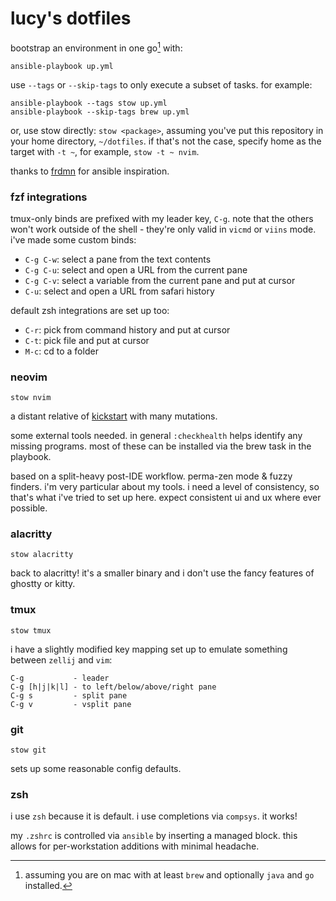 # lucy's dotfiles

bootstrap an environment in one go[^1] with:

[^1]: assuming you are on mac with at least `brew` and optionally `java` and
    `go` installed.

```shell
ansible-playbook up.yml
```

use `--tags` or `--skip-tags` to only execute a subset of tasks. for example:

```shell
ansible-playbook --tags stow up.yml
ansible-playbook --skip-tags brew up.yml
```

or, use stow directly: `stow <package>`, assuming you've put this repository in
your home directory, `~/dotfiles`. if that's not the case, specify home as the
target with `-t ~`, for example, `stow -t ~ nvim`.

thanks to [frdmn](https://github.com/frdmn/dotfiles) for ansible inspiration.

### fzf integrations

tmux-only binds are prefixed with my leader key, `C-g`. note that the others
won't work outside of the shell - they're only valid in `vicmd` or `viins` mode.
i've made some custom binds:

- `C-g C-w`: select a pane from the text contents
- `C-g C-u`: select and open a URL from the current pane
- `C-g C-v`: select a variable from the current pane and put at cursor
- `C-u`: select and open a URL from safari history

default zsh integrations are set up too:

- `C-r`: pick from command history and put at cursor
- `C-t`: pick file and put at cursor
- `M-c`: cd to a folder

### neovim

```shell
stow nvim
```

a distant relative of [kickstart](https://github.com/nvim-lua/kickstart.nvim)
with many mutations.

some external tools needed. in general `:checkhealth` helps identify any missing
programs. most of these can be installed via the brew task in the playbook.

based on a split-heavy post-IDE workflow. perma-zen mode & fuzzy finders. i'm
very particular about my tools. i need a level of consistency, so that's what
i've tried to set up here. expect consistent ui and ux where ever possible.

### alacritty

```shell
stow alacritty
```

back to alacritty! it's a smaller binary and i don't use the fancy features of
ghostty or kitty.

### tmux

```shell
stow tmux
```

i have a slightly modified key mapping set up to emulate something between
`zellij` and `vim`:

```
C-g           - leader
C-g [h|j|k|l] - to left/below/above/right pane
C-g s         - split pane
C-g v         - vsplit pane
```

### git

```shell
stow git
```

sets up some reasonable config defaults.

### zsh

i use `zsh` because it is default. i use completions via `compsys`. it works!

my `.zshrc` is controlled via `ansible` by inserting a managed block. this
allows for per-workstation additions with minimal headache.
